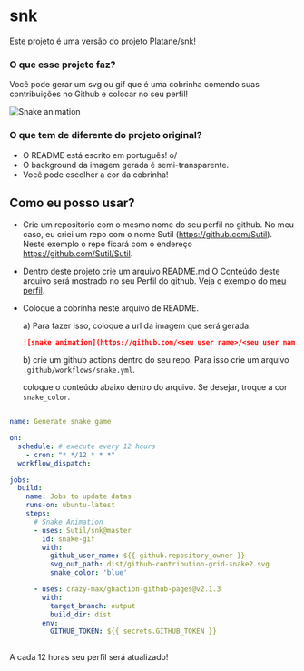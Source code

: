 # snk

Este projeto é uma versão do projeto [Platane/snk](https://github.com/Platane/snk)!

### O que esse projeto faz?

Você pode gerar um svg ou gif que é uma cobrinha comendo suas contribuições no Github e colocar no seu perfil!

![Snake animation](https://raw.githubusercontent.com/Sutil/Sutil/2b2fad3bf54522bb30c8c170591fc68ff51b69e6/github-contribution-grid-snake2.svg)

### O que tem de diferente do projeto original?

- O README está escrito em português! o/
- O background da imagem gerada é semi-transparente.
- Você pode escolher a cor da cobrinha!

## Como eu posso usar?

* Crie um repositório com o mesmo nome do seu perfil no github.
  No meu caso, eu criei um repo com o nome Sutil (https://github.com/Sutil).
  Neste exemplo o repo ficará com o endereço https://github.com/Sutil/Sutil.

* Dentro deste projeto crie um arquivo README.md
  O Conteúdo deste arquivo será mostrado no seu Perfil do github.
  Veja o exemplo do [meu perfil](https://github.com/Sutil).

* Coloque a cobrinha neste arquivo de README.
  
  a) Para fazer isso, coloque a url da imagem que será gerada.

  ```md
  ![snake animation](https://github.com/<seu user name>/<seu user name>/blob/output/github-contribution-grid-snake2.svg)
  ```

  b) crie um github actions dentro do seu repo.
     Para isso crie um arquivo `.github/workflows/snake.yml`.
     
     coloque o conteúdo abaixo dentro do arquivo.
     Se desejar, troque a cor `snake_color`.


```yml

name: Generate snake game

on:
  schedule: # execute every 12 hours
    - cron: "* */12 * * *"
  workflow_dispatch:

jobs:
  build:
    name: Jobs to update datas
    runs-on: ubuntu-latest
    steps:
      # Snake Animation
      - uses: Sutil/snk@master
        id: snake-gif
        with:
          github_user_name: ${{ github.repository_owner }}
          svg_out_path: dist/github-contribution-grid-snake2.svg
          snake_color: 'blue'

      - uses: crazy-max/ghaction-github-pages@v2.1.3
        with:
          target_branch: output
          build_dir: dist
        env:
          GITHUB_TOKEN: ${{ secrets.GITHUB_TOKEN }}
  
```

A cada 12 horas seu perfil será atualizado!